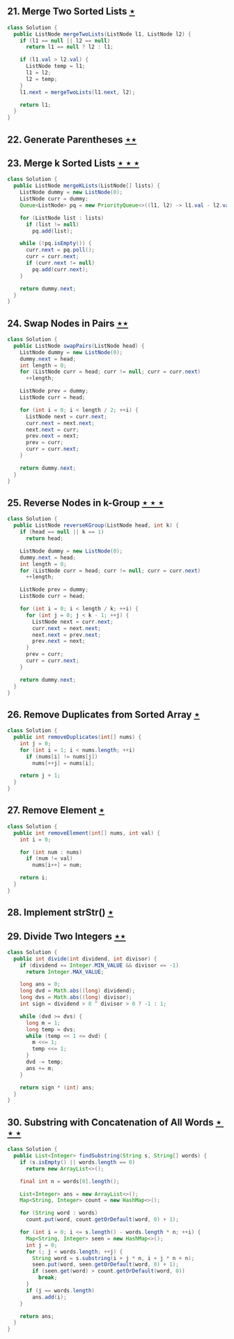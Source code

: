## 21. Merge Two Sorted Lists [$\star$](https://leetcode.com/problems/merge-two-sorted-lists)

```java
class Solution {
  public ListNode mergeTwoLists(ListNode l1, ListNode l2) {
    if (l1 == null || l2 == null)
      return l1 == null ? l2 : l1;

    if (l1.val > l2.val) {
      ListNode temp = l1;
      l1 = l2;
      l2 = temp;
    }
    l1.next = mergeTwoLists(l1.next, l2);

    return l1;
  }
}
```

## 22. Generate Parentheses [$\star\star$](https://leetcode.com/problems/generate-parentheses)

## 23. Merge k Sorted Lists [$\star\star\star$](https://leetcode.com/problems/merge-k-sorted-lists)

```java
class Solution {
  public ListNode mergeKLists(ListNode[] lists) {
    ListNode dummy = new ListNode(0);
    ListNode curr = dummy;
    Queue<ListNode> pq = new PriorityQueue<>((l1, l2) -> l1.val - l2.val);

    for (ListNode list : lists)
      if (list != null)
        pq.add(list);

    while (!pq.isEmpty()) {
      curr.next = pq.poll();
      curr = curr.next;
      if (curr.next != null)
        pq.add(curr.next);
    }

    return dummy.next;
  }
}
```

## 24. Swap Nodes in Pairs [$\star\star$](https://leetcode.com/problems/swap-nodes-in-pairs)

```java
class Solution {
  public ListNode swapPairs(ListNode head) {
    ListNode dummy = new ListNode(0);
    dummy.next = head;
    int length = 0;
    for (ListNode curr = head; curr != null; curr = curr.next)
      ++length;

    ListNode prev = dummy;
    ListNode curr = head;

    for (int i = 0; i < length / 2; ++i) {
      ListNode next = curr.next;
      curr.next = next.next;
      next.next = curr;
      prev.next = next;
      prev = curr;
      curr = curr.next;
    }

    return dummy.next;
  }
}
```

## 25. Reverse Nodes in k-Group [$\star\star\star$](https://leetcode.com/problems/reverse-nodes-in-k-group)

```java
class Solution {
  public ListNode reverseKGroup(ListNode head, int k) {
    if (head == null || k == 1)
      return head;

    ListNode dummy = new ListNode(0);
    dummy.next = head;
    int length = 0;
    for (ListNode curr = head; curr != null; curr = curr.next)
      ++length;

    ListNode prev = dummy;
    ListNode curr = head;

    for (int i = 0; i < length / k; ++i) {
      for (int j = 0; j < k - 1; ++j) {
        ListNode next = curr.next;
        curr.next = next.next;
        next.next = prev.next;
        prev.next = next;
      }
      prev = curr;
      curr = curr.next;
    }

    return dummy.next;
  }
}
```

## 26. Remove Duplicates from Sorted Array [$\star$](https://leetcode.com/problems/remove-duplicates-from-sorted-array)

```java
class Solution {
  public int removeDuplicates(int[] nums) {
    int j = 0;
    for (int i = 1; i < nums.length; ++i)
      if (nums[i] != nums[j])
        nums[++j] = nums[i];

    return j + 1;
  }
}
```

## 27. Remove Element [$\star$](https://leetcode.com/problems/remove-element)

```java
class Solution {
  public int removeElement(int[] nums, int val) {
    int i = 0;

    for (int num : nums)
      if (num != val)
        nums[i++] = num;

    return i;
  }
}
```

## 28. Implement strStr() [$\star$](https://leetcode.com/problems/implement-strstr)

## 29. Divide Two Integers [$\star\star$](https://leetcode.com/problems/divide-two-integers)

```java
class Solution {
  public int divide(int dividend, int divisor) {
    if (dividend == Integer.MIN_VALUE && divisor == -1)
      return Integer.MAX_VALUE;

    long ans = 0;
    long dvd = Math.abs((long) dividend);
    long dvs = Math.abs((long) divisor);
    int sign = dividend > 0 ^ divisor > 0 ? -1 : 1;

    while (dvd >= dvs) {
      long m = 1;
      long temp = dvs;
      while (temp << 1 <= dvd) {
        m <<= 1;
        temp <<= 1;
      }
      dvd -= temp;
      ans += m;
    }

    return sign * (int) ans;
  }
}
```

## 30. Substring with Concatenation of All Words [$\star\star\star$](https://leetcode.com/problems/substring-with-concatenation-of-all-words)

```java
class Solution {
  public List<Integer> findSubstring(String s, String[] words) {
    if (s.isEmpty() || words.length == 0)
      return new ArrayList<>();

    final int n = words[0].length();

    List<Integer> ans = new ArrayList<>();
    Map<String, Integer> count = new HashMap<>();

    for (String word : words)
      count.put(word, count.getOrDefault(word, 0) + 1);

    for (int i = 0; i <= s.length() - words.length * n; ++i) {
      Map<String, Integer> seen = new HashMap<>();
      int j = 0;
      for (; j < words.length; ++j) {
        String word = s.substring(i + j * n, i + j * n + n);
        seen.put(word, seen.getOrDefault(word, 0) + 1);
        if (seen.get(word) > count.getOrDefault(word, 0))
          break;
      }
      if (j == words.length)
        ans.add(i);
    }

    return ans;
  }
}
```
